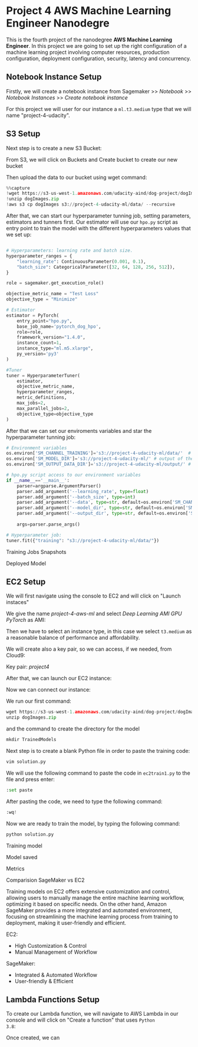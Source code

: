 ```python
```

# Project 4 AWS Machine Learning Engineer Nanodegre

This is the fourth project of the nanodegree **AWS Machine Learning Engineer**. In this project we are going to
set up the right configuration of a machine learning project involving computer resources, production configuration, 
deployment configuration, security, latency and concurrency.

## Notebook Instance Setup

Firstly, we will create a notebook instance from Sagemaker >> *Notebook* >> *Notebook Instances* >> *Create notebook instance*

[](!screenshots/notebook/snap1.png)


For this project we will user for our instance a <code>ml.t3.medium</code> type that we will name "project-4-udacity".

[](!screenshots/notebook/snap2.png)

[](!screenshots/notebook/snap3.png)


## S3 Setup

Next step is to create a new S3 Bucket:

From S3, we will click on Buckets and Create bucket to create our new bucket

[](!screenshots/notebook/snap4.png)

[](!screenshots/notebook/snap5.png)

Then upload the data to our bucket using wget command:

```python
%%capture
!wget https://s3-us-west-1.amazonaws.com/udacity-aind/dog-project/dogImages.zip
!unzip dogImages.zip
!aws s3 cp dogImages s3://project-4-udacity-ml/data/ --recursive
```

[](!screenshots/notebook/snap6.png)


After that, we can start our hyperparameter tunning job, setting parameters, estimators and tunners first.
Our estimator will use our <code>hpo.py</code> script as entry point to train the model with the different
hyperparameters values that we set up:

```python

# Hyperparameters: learning rate and batch size.
hyperparameter_ranges = {
    "learning_rate": ContinuousParameter(0.001, 0.1),
    "batch_size": CategoricalParameter([32, 64, 128, 256, 512]),
}

role = sagemaker.get_execution_role()

objective_metric_name = "Test Loss"
objective_type = "Minimize"

# Estimator
estimator = PyTorch(
    entry_point="hpo.py",
    base_job_name='pytorch_dog_hpo',
    role=role,
    framework_version="1.4.0",
    instance_count=1,
    instance_type="ml.m5.xlarge",
    py_version='py3'
)

#Tuner
tuner = HyperparameterTuner(
    estimator,
    objective_metric_name,
    hyperparameter_ranges,
    metric_definitions,
    max_jobs=2,
    max_parallel_jobs=2,
    objective_type=objective_type
)

```

After that we can set our enviroments variables and star the hyperparameter tunning job:


```python
# Environment variables
os.environ['SM_CHANNEL_TRAINING']='s3://project-4-udacity-ml/data/'  # data in S3 to train the model
os.environ['SM_MODEL_DIR']='s3://project-4-udacity-ml/' # output of the model artifact
os.environ['SM_OUTPUT_DATA_DIR']='s3://project-4-udacity-ml/output/' # location of the output

# hpo.py script access to our environment variables
if __name__=='__main__':
    parser=argparse.ArgumentParser()
    parser.add_argument('--learning_rate', type=float)
    parser.add_argument('--batch_size', type=int)
    parser.add_argument('--data', type=str, default=os.environ['SM_CHANNEL_TRAINING'])
    parser.add_argument('--model_dir', type=str, default=os.environ['SM_MODEL_DIR'])
    parser.add_argument('--output_dir', type=str, default=os.environ['SM_OUTPUT_DATA_DIR'])
    
    args=parser.parse_args()

# Hyperparameter job:
tuner.fit({"training": "s3://project-4-udacity-ml/data/"})
```

Training Jobs Snapshots

[](!screenshots/notebook/oneinstance.png)

[](!screenshots/notebook/fiveinstance.png)


[](!screenshots/notebook/trainingjobs.png)


Deployed Model

[](!screenshots/notebook/oneendpoint.png)


## EC2 Setup

We will first navigate using the console to EC2 and will click on "Launch instaces"

[](!screenshots/ec2/snap1.png)

We give the name *project-4-aws-ml* and select *Deep Learning AMI GPU PyTorch* as AMI:

[](!screenshots/ec2/snap2.png)

[](!screenshots/ec2/snap3.png)


Then we have to select an instance type, in this case we select <code>t3.medium</code> as a reasonable balance
of performance and affordability.

[](!screenshots/ec2/snap4.png)

We will create also a key pair, so we can access, if we needed, from Cloud9:

Key pair: *project4*

[](!screenshots/ec2/keypair.png)

After that, we can launch our EC2 instance:

[](!screenshots/ec2/launching.png)

[](!screenshots/ec2/running.png)


Now we can connect our instance:

[](!screenshots/ec2/connecting1.png)


[](!screenshots/ec2/connecting2.png)


[](!screenshots/ec2/connecting3.png)




We run our first command:

```python
wget https://s3-us-west-1.amazonaws.com/udacity-aind/dog-project/dogImages.zip
unzip dogImages.zip
```


[](!screenshots/ec2/commands1.png)

and the command to create the directory for the model

```python
mkdir TrainedModels
```

[](!screenshots/ec2/commands2.png)


Next step is to create a blank Python file in order to paste the training code:

```python
vim solution.py
```

We will use the following command to paste the code in <code>ec2train1.py</code> to the file and press enter:

```python
:set paste
```


After pasting the code, we need to type the following command:

```python
:wq!
```

[](!screenshots/ec2/commands3.png)


Now we are ready to train the model, by typing the following command:

```python
python solution.py
```

[](!screenshots/ec2/commands4.png)
Training model

[](!screenshots/ec2/commands6.png)
Model saved



[](!screenshots/ec2/instancemetrics.png)
Metrics


Comparision SageMaker vs EC2

Training models on EC2 offers extensive customization and control, allowing users to manually manage the entire machine learning workflow, optimizing it based on specific needs. On the other hand, Amazon SageMaker provides a more integrated and automated environment, focusing on streamlining the machine learning process from training to deployment, making it user-friendly and efficient.

EC2:
- High Customization & Control
- Manual Management of Workflow

SageMaker:
- Integrated & Automated Workflow
- User-friendly & Efficient

## Lambda Functions Setup

To create our Lambda function, we will navigate to AWS Lambda in our console and will click on "Create a function"
that uses <code>Python 3.8</code>:

[](!screenshots/lambda/snap1.png)


[](!screenshots/lambda/snap2.png)


Once created, we can 































